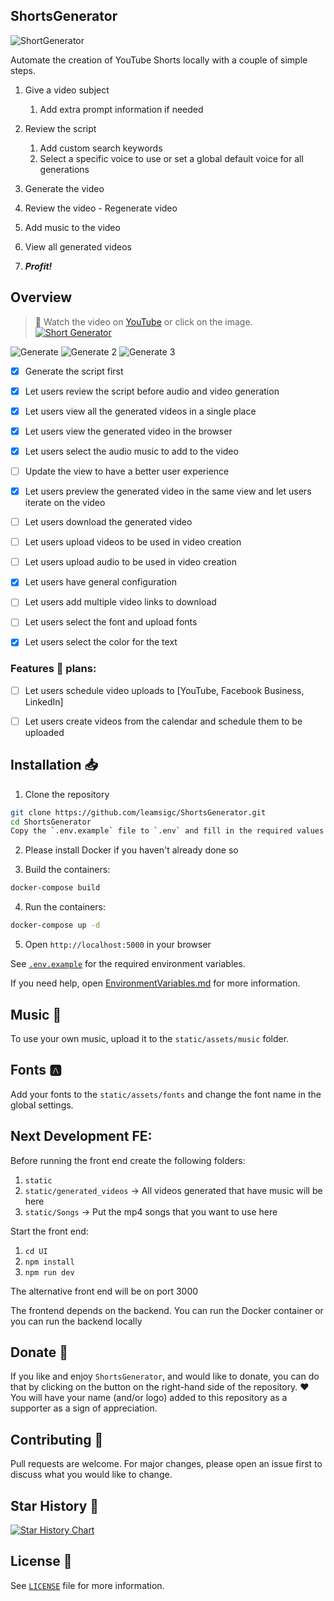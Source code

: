 ## ShortsGenerator
![ShortGenerator](/logo.jpeg)

Automate the creation of YouTube Shorts locally with a couple of simple steps.

1. Give a video subject
    1. Add extra prompt information if needed
2. Review the script
    1. Add custom search keywords
    2. Select a specific voice to use or set a global default voice for all generations
3. Generate the video
4. Review the video - Regenerate video
5. Add music to the video
6. View all generated videos

7. ***Profit!***


## Overview

> **🎥** Watch the video on 
[YouTube](https://youtu.be/s7wZ7OxjMxA) or click on the image.
[![Short Generator](/logo.jpeg)](https://youtu.be/s7wZ7OxjMxA "Short generator, video generator")

![Generate](/static/assets/images/Screen1.png)
![Generate 2](/static/assets/images/Screenshot2.png?raw=true)
![Generate 3](/static/assets/images/Screenshot3.png?raw=true)
- [x] Generate the script first
- [x] Let users review the script before audio and video generation
- [x] Let users view all the generated videos in a single place
- [x] Let users view the generated video in the browser
- [x] Let users select the audio music to add to the video

- [ ] Update the view to have a better user experience
- [x] Let users preview the generated video in the same view and let users iterate on the video
- [ ] Let users download the generated video
- [ ] Let users upload videos to be used in video creation
- [ ] Let users upload audio to be used in video creation
- [x] Let users have general configuration
- [ ] Let users add multiple video links to download
- [ ] Let users select the font and upload fonts
- [x] Let users select the color for the text

### Features 🚀 plans: 
- [ ] Let users schedule video uploads to [YouTube, Facebook Business, LinkedIn]
- [ ] Let users create videos from the calendar and schedule them to be uploaded


## Installation 📥

1. Clone the repository

```bash
git clone https://github.com/leamsigc/ShortsGenerator.git
cd ShortsGenerator
Copy the `.env.example` file to `.env` and fill in the required values
```
2. Please install Docker if you haven't already done so

3. Build the containers:
```bash
docker-compose build
```

4. Run the containers:
```bash
docker-compose up -d
```
5. Open `http://localhost:5000` in your browser

See [`.env.example`](.env.example) for the required environment variables.

If you need help, open [EnvironmentVariables.md](EnvironmentVariables.md) for more information.



## Music 🎵

To use your own music, upload it to the `static/assets/music` folder.

## Fonts 🅰

Add your fonts to the `static/assets/fonts` and change the font name in the global settings.


## Next Development FE:

Before running the front end create the following folders:

1. `static`
2. `static/generated_videos` -> All videos generated that have music will be here
3. `static/Songs` -> Put the mp4 songs that you want to use here

Start the front end:
1. `cd UI`
2. `npm install`
3. `npm run dev`

The alternative front end will be on port 3000

The frontend depends on the backend.
You can run the Docker container or you can run the backend locally


## Donate 🎁

If you like and enjoy `ShortsGenerator`, and would like to donate, you can do that by clicking on the button on the right-hand side of the repository. ❤️
You will have your name (and/or logo) added to this repository as a supporter as a sign of appreciation.

## Contributing 🤝

Pull requests are welcome. For major changes, please open an issue first to discuss what you would like to change.

## Star History 🌟

[![Star History Chart](https://api.star-history.com/svg?repos=leamsigc/ShortsGenerator&type=Date)](https://star-history.com/#leamsigc/ShortsGenerator&Date)

## License 📝

See [`LICENSE`](LICENSE) file for more information.

